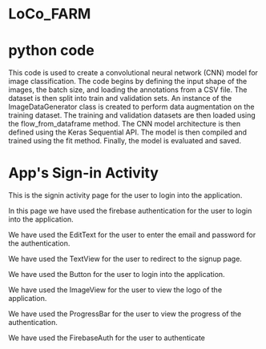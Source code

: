 # LoCo_FARM

# python code

This code is used to create a convolutional neural network (CNN) model for image classification. The code begins by defining the input shape of the images, the batch size, and loading the annotations from a CSV file. The dataset is then split into train and validation sets. An instance of the ImageDataGenerator class is created to perform data augmentation on the training dataset. The training and validation datasets are then loaded using the flow_from_dataframe method. The CNN model architecture is then defined using the Keras Sequential API. The model is then compiled and trained using the fit method. Finally, the model is evaluated and saved.


# App's Sign-in Activity

This is the signin activity page for the user to login into the application.

In this page we have used the firebase authentication for the user to login into the application.

We have used the EditText for the user to enter the email and password for the authentication.

We have used the TextView for the user to redirect to the signup page.

We have used the Button for the user to login into the application.

We have used the ImageView for the user to view the logo of the application.

We have used the ProgressBar for the user to view the progress of the authentication.

We have used the FirebaseAuth for the user to authenticate
